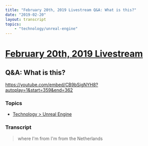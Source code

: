```yaml
---
title: "February 20th, 2019 Livestream Q&A: What is this?"
date: "2019-02-20"
layout: transcript
topics:
    - "technology/unreal-engine"
---
```

# [February 20th, 2019 Livestream](../2019-02-20.md)
## Q&A: What is this?
https://youtube.com/embed/CB9bSigNYH8?autoplay=1&start=359&end=362

### Topics
* [Technology > Unreal Engine](../topics/technology/unreal-engine.md)

### Transcript

> where I'm from I'm from the Netherlands
